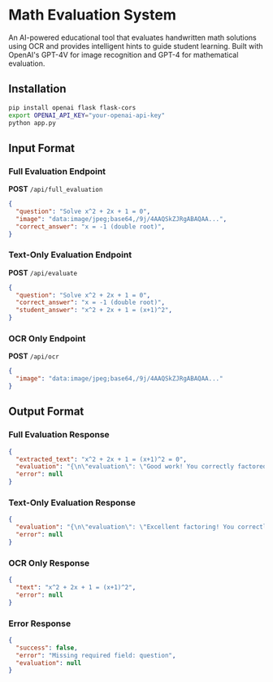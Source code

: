 # Math Evaluation System

An AI-powered educational tool that evaluates handwritten math solutions using OCR and provides intelligent hints to guide student learning. Built with OpenAI's GPT-4V for image recognition and GPT-4 for mathematical evaluation.

## Installation

```bash
pip install openai flask flask-cors
export OPENAI_API_KEY="your-openai-api-key"
python app.py
```

## Input Format

### Full Evaluation Endpoint
**POST** `/api/full_evaluation`

```json
{
  "question": "Solve x^2 + 2x + 1 = 0",
  "image": "data:image/jpeg;base64,/9j/4AAQSkZJRgABAQAA...",
  "correct_answer": "x = -1 (double root)",
}
```

### Text-Only Evaluation Endpoint  
**POST** `/api/evaluate`

```json
{
  "question": "Solve x^2 + 2x + 1 = 0", 
  "correct_answer": "x = -1 (double root)",
  "student_answer": "x^2 + 2x + 1 = (x+1)^2",
}
```

### OCR Only Endpoint
**POST** `/api/ocr`

```json
{
  "image": "data:image/jpeg;base64,/9j/4AAQSkZJRgABAQAA..."
}
```

## Output Format

### Full Evaluation Response
```json
{
  "extracted_text": "x^2 + 2x + 1 = (x+1)^2 = 0",
  "evaluation": "{\n\"evaluation\": \"Good work! You correctly factored the quadratic expression as (x+1)^2.\",\n\"hint\": \"Now that you have (x+1)^2 = 0, what value of x would make this equation true?\"\n}",
  "error": null
}
```

### Text-Only Evaluation Response
```json
{
  "evaluation": "{\n\"evaluation\": \"Excellent factoring! You correctly identified this as a perfect square trinomial.\",\n\"hint\": \"Now solve (x+1)^2 = 0. What happens when a squared term equals zero?\"\n}",
  "error": null
}
```

### OCR Only Response
```json
{
  "text": "x^2 + 2x + 1 = (x+1)^2",
  "error": null
}
```

### Error Response
```json
{
  "success": false,
  "error": "Missing required field: question",
  "evaluation": null
}
```
